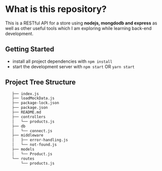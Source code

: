# What is this repository?

This is a RESTful API for a store using **nodejs, mongdodb and express** as well as other useful tools which I am exploring while learning back-end development.

## Getting Started

- install all project dependencies with `npm install`
- start the development server with `npm start` OR `yarn start`

## Project Tree Structure

```bash
   ├── index.js
   ├── loadMockData.js
   ├── package-lock.json
   ├── package.json
   ├── README.md
   ├── controllers
   │   └── products.js
   ├── db
   │   └── connect.js
   ├── middleware
   │   ├── error-handling.js
   │   └── not-found.js
   ├── models
   │   └── Product.js
   └── routes
       └── products.js
```
